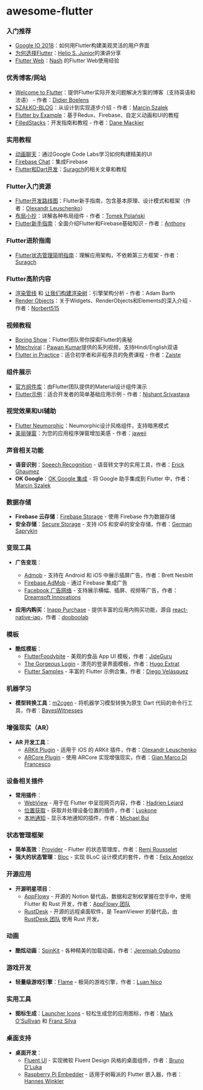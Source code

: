 # awesome-flutter

### 入门推荐

- [Google IO 2018](https://medium.com/flutter-io/building-beautiful-flexible-user-interfaces-with-flutter-material-theming-and-official-material-13ae9279ef19)：如何用Flutter构建美观灵活的用户界面
- [为何选择Flutter](https://speakerdeck.com/hjjunior/why-i-chose-flutter)：[Helio S. Junior](https://github.com/hjJunior)的演讲分享
- [Flutter Web](https://medium.com/flutter-community/ins-and-outs-of-flutter-web-7a82721dc19a)：[Nash](https://github.com/nash0x7e2) 的Flutter Web使用经验

### 优秀博客/网站

- [Welcome to Flutter](https://didierboelens.com)：提供Flutter实际开发问题解决方案的博客（支持英语和法语） - 作者：[Didier Boelens](https://didierboelens.com)
- [SZAŁKO-BLOG](https://marcinszalek.pl/)：从设计到实现逐步介绍 - 作者：[Marcin Szalek](https://marcinszalek.pl)
- [Flutter by Example](https://flutterbyexample.com/)：基于Redux、Firebase、自定义动画和UI的教程
- [FilledStacks](https://www.filledstacks.com/)：开发指南和教程 - 作者：[Dane Mackier](https://www.instagram.com/filledstacks/)

### 实用教程

- [动画聊天](https://codelabs.developers.google.com/codelabs/flutter/#0)：通过Google Code Labs学习如何构建精美的UI
- [Firebase Chat](https://codelabs.developers.google.com/codelabs/flutter-firebase/#0)：集成Firebase
- [Flutter和Dart开发](https://suragch.medium.com/flutter-and-dart-development-articles-981be9ef7b23)：[Suragch](https://twitter.com/Suragch1)的相关文章和教程

### Flutter入门资源

- [Flutter开发路线图](https://github.com/olexale/flutter_roadmap)：Flutter新手指南，包含基本原理、设计模式和框架（作者：[Olexandr Leuschenko](https://github.com/olexale)）
- [布局小抄](https://medium.com/flutter-community/flutter-layout-cheat-sheet-5363348d037e)：详解各种布局组件 - 作者：[Tomek Polański](https://github.com/tomaszpolanski)
- [Flutter新手指南](https://github.com/antz22/ultimate-guide-to-flutter)：全面介绍Flutter和Firebase基础知识 - 作者：[Anthony](https://github.com/antz22)

### Flutter进阶指南

- [Flutter状态管理简明指南](https://suragch.medium.com/flutter-state-management-for-minimalists-4c71a2f2f0c1?sk=6f9cedfb550ca9cc7f88317e2e7055a0)：理解应用架构，不依赖第三方框架 - 作者：[Suragch](https://twitter.com/Suragch1)

### Flutter高阶内容

- [渲染管线](https://www.youtube.com/watch?v=UUfXWzp0-DU) 和 [让我们构建渲染树](https://www.youtube.com/watch?v=VsYbFnucHsU)：引擎架构分析 - 作者：Adam Barth
- [Render Objects](https://medium.com/flutter-community/flutter-what-are-widgets-renderobjects-and-elements-630a57d05208)：关于Widgets、RenderObjects和Elements的深入介绍 - 作者：[Norbert515](https://github.com/Norbert515)

### 视频教程

- [Boring Show](https://www.youtube.com/watch?v=CPmN4-i9zC8&list=PLOU2XLYxmsIK0r_D-zWcmJ1plIcDNnRkK)：Flutter团队带你探索Flutter的奥秘
- [Mtechviral](https://www.youtube.com/watch?v=qWL1lGchpRA&list=PLR2qQy0Zxs_UdqAcaipPR3CG1Ly57UlhV)：[Pawan Kumar](https://github.com/iampawan)提供的系列视频，支持Hindi/English双语
- [Flutter in Practice](https://www.youtube.com/playlist?list=PLhXZp00uXBk5TSY6YOdmpzp1yG3QbFvrN)：适合初学者和非程序员的免费课程 - 作者：[Zaiste](https://zaiste.net/)

### 组件展示

- [官方组件库](https://github.com/flutter/gallery)：由Flutter团队提供的Material设计组件演示
- [Flutter示例](https://github.com/nisrulz/flutter-examples)：适合开发者的简单基础应用示例 - 作者：[Nishant Srivastava](https://github.com/nisrulz)

### 视觉效果和UI辅助

- [Flutter Neumorphic](https://github.com/Idean/Flutter-Neumorphic)：Neumorphic设计风格组件，支持暗黑模式
- [美丽弹窗](https://github.com/jaweii/Flutter_beautiful_popup)：为您的应用程序弹窗增加美感 - 作者：[jaweii](https://github.com/jaweii)

### 声音相关功能

- **语音识别**：[Speech Recognition](https://github.com/rxlabz/speech_recognition) - 语音转文字的实用工具，作者：[Erick Ghaumez](https://twitter.com/rxlabz)
- **OK Google**：[OK Google 集成](https://marcinszalek.pl/flutter/ok-google-flutter/) - 将 Google 助手集成到 Flutter 中，作者：[Marcin Szalek](https://marcinszalek.pl/)

### 数据存储

- **Firebase 云存储**：[Firebase Storage](https://github.com/FirebaseExtended/flutterfire/tree/master/packages/firebase_storage) - 使用 Firebase 作为数据存储
- **安全存储**：[Secure Storage](https://github.com/mogol/flutter_secure_storage) - 支持 iOS 和安卓的安全存储，作者：[German Saprykin](https://github.com/mogol)

### 变现工具

- **广告变现**：
  - [Admob](https://pub.dev/packages/admob) - 支持在 Android 和 iOS 中展示插屏广告，作者：Brett Nesbitt
  - [Firebase AdMob](https://github.com/FirebaseExtended/flutterfire/tree/master/packages/firebase_admob) - 通过 Firebase 集成广告
  - [Facebook 广告网络](https://github.com/dreamsoftin/facebook_audience_network) - 支持展示横幅、插屏、视频等广告，作者：[Dreamsoft Innovations](https://github.com/dreamsoftin)

- **应用内购买**：[Inapp Purchase](https://github.com/dooboolab/flutter_inapp_purchase) - 提供丰富的应用内购买功能，源自 [react-native-iap](https://github.com/dooboolab/react-native-iap)，作者：[dooboolab](https://github.com/dooboolab)

### 模板

- **酷炫模板**：
  - [FlutterFoodybite](https://github.com/JideGuru/FlutterFoodybite) - 美观的食品 App UI 模板，作者：[JideGuru](https://github.com/JideGuru)
  - [The Gorgeous Login](https://github.com/huextrat/TheGorgeousLogin) - 漂亮的登录界面模板，作者：[Hugo Extrat](https://github.com/huextrat)
  - [Flutter Samples](https://github.com/diegoveloper/flutter-samples) - 丰富的 Flutter 示例合集，作者：[Diego Velásquez](https://github.com/diegoveloper)

### 机器学习

- **模型转换工具**：[m2cgen](https://github.com/BayesWitnesses/m2cgen) - 将机器学习模型转换为原生 Dart 代码的命令行工具，作者：[BayesWitnesses](https://github.com/BayesWitnesses)

### 增强现实（AR）

- **AR 开发工具**：
  - [ARKit Plugin](https://github.com/olexale/arkit_flutter_plugin) - 适用于 iOS 的 ARKit 插件，作者：[Olexandr Leuschenko](https://github.com/olexale)
  - [ARCore Plugin](https://github.com/giandifra/arcore_flutter_plugin) - 使用 ARCore 实现增强现实，作者：[Gian Marco Di Francesco](https://github.com/giandifra)

### 设备相关插件

- **常用插件**：
  - [WebView](https://github.com/dart-flitter/flutter_webview_plugin) - 用于在 Flutter 中呈现网页内容，作者：[Hadrien Lejard](https://twitter.com/HadrienLejard)
  - [位置获取](https://github.com/Lyokone/flutterlocation) - 获取并处理设备位置的插件，作者：[Lyokone](https://github.com/Lyokone)
  - [本地通知](https://github.com/MaikuB/flutter_local_notifications) - 显示本地通知的插件，作者：[Michael Bui](https://github.com/MaikuB)

### 状态管理框架

- **简单高效**：[Provider](https://github.com/rrousselGit/provider) - Flutter 的状态管理库，作者：[Remi Rousselet](https://github.com/rrousselGit)
- **强大的状态管理**：[Bloc](https://github.com/felangel/bloc) - 实现 BLoC 设计模式的套件，作者：[Felix Angelov](https://github.com/felangel)

### 开源应用

- **开源明星项目**：
  - [AppFlowy](https://github.com/AppFlowy-IO/appflowy) - 开源的 Notion 替代品，数据和定制权掌握在您手中，使用 Flutter 和 Rust 开发，作者：[AppFlowy 团队](https://www.appflowy.io/)
  - [RustDesk](https://github.com/rustdesk/rustdesk) - 开源的远程桌面软件，是 TeamViewer 的替代品，由 [RustDesk 团队](https://www.rustdesk.com/) 使用 Rust 开发。

### 动画

- **酷炫动画**：[SpinKit](https://github.com/jogboms/flutter_spinkit) - 各种精美的加载动画，作者：[Jeremiah Ogbomo](https://twitter.com/jogboms)

### 游戏开发

- **轻量级游戏引擎**：[Flame](https://github.com/flame-engine/flame) - 极简的游戏引擎，作者：[Luan Nico](https://github.com/luanpotter)

### 实用工具

- **图标生成**：[Launcher Icons](https://github.com/franzsilva/flutter_launcher_icons) - 轻松生成您的应用图标，作者：[Mark O'Sullivan](https://github.com/MarkOSullivan94) 和 [Franz Silva](https://github.com/franzsilva)

### 桌面支持

- **桌面开发**：
  - [Fluent UI](https://github.com/bdlukaa/fluent_ui) - 实现微软 Fluent Design 风格的桌面组件，作者：[Bruno D'Luka](https://twitter.com/bdlukaadev)
  - [Raspberry Pi Embedder](https://github.com/ardera/flutter-pi) - 适用于树莓派的 Flutter 嵌入器，作者：[Hannes Winkler](https://github.com/ardera)



